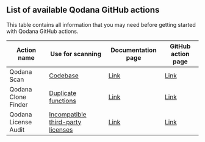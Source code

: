 [//]: # (title: GitHub Actions)

## List of available Qodana GitHub actions

This table contains all information that you may need before getting started with Qodana GitHub actions.

| Action name  | Use for scanning  | Documentation page                     | GitHub action page |
|--------------|-----------|----------------------------------------|-----------|
| Qodana Scan | [Codebase](supported-technologies.md)      | [Link](github.md)                          | [Link](https://github.com/marketplace/actions/qodana-scan)  |
| Qodana Clone Finder      | [Duplicate functions](about-clone-finder.md)  | [Link](clone-finder-github-action.md)  | [Link](https://github.com/JetBrains/qodana-clone-finder-action)   |
| Qodana License Audit      | [Incompatible third-party licenses](about-license-audit.md)   | [Link](license-audit-github-action.md) | [Link](https://github.com/JetBrains/qodana-license-audit-action) |
